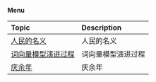 __Menu__

| Topic                                    | Description                              |
| :--------------------------------------- | :--------------------------------------- |
| <a href="">人民的名义</a> | 人民的名义 |
| <a href="">词向量模型演进过程</a> | 词向量模型演进过程 |
| <a href="">庆余年</a> | 庆余年 |